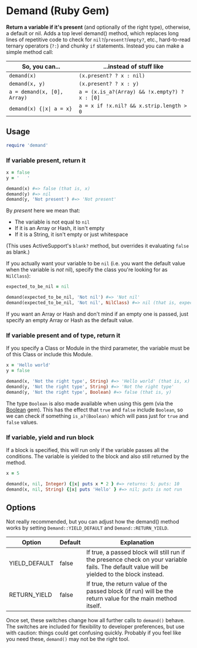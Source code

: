 # Demand (Ruby Gem)

**Return a variable if it's present** (and optionally of the right type), otherwise, a default or nil. Adds a top level demand() method, which replaces long lines of repetitive code to check for `nil?`/`present?`/`empty?`, etc., hard-to-read ternary operators (`?:`) and chunky `if` statements. Instead you can make a simple method call:

| So, you can...              | ...instead of stuff like                       |
| --------------------------- | ---------------------------------------------- |
| `demand(x)`                 | `(x.present? ? x : nil)`                       |
| `demand(x, y)`              | `(x.present? ? x : y)`                         |
| `a = demand(x, [0], Array)` | `a = (x.is_a?(Array) && !x.empty?) ? x : [0]`  |
| `demand(x) {\|x\| a = x}`   | `a = x if !x.nil? && x.strip.length > 0`       |

## Usage

```ruby
require 'demand'
```

### If variable present, return it

```ruby
x = false
y = '   '

demand(x) #=> false (that is, x)
demand(y) #=> nil
demand(y, 'Not present') #=> 'Not present'
```

By *present* here we mean that:

* The variable is not equal to `nil`
* If it is an Array or Hash, it isn't empty
* If it is a String, it isn't empty or just whitespace

(This uses ActiveSupport's `blank?` method, but overrides it evaluating `false` as blank.)

If you actually want your variable to be `nil` (i.e. you want the default value when the variable is *not* nil), specify the class you're looking for as `NilClass`):

```ruby
expected_to_be_nil = nil

demand(expected_to_be_nil, 'Not nil') #=> 'Not nil'
demand(expected_to_be_nil, 'Not nil', NilClass) #=> nil (that is, expected_to_be_nil)
```

If you want an Array or Hash and don't mind if an empty one is passed, just specify an empty Array or Hash as the default value.

### If variable present and of type, return it

If you specify a Class or Module in the third parameter, the variable must be of this Class or include this Module.

```ruby
x = 'Hello world'
y = false

demand(x, 'Not the right type', String) #=> 'Hello world' (that is, x)
demand(y, 'Not the right type', String) #=> 'Not the right type'
demand(y, 'Not the right type', Boolean) #=> false (that is, y)
```

The type `Boolean` is also made available when using this gem (via the [Boolean](https://github.com/RISCfuture/boolean) gem). This has the effect that `true` and `false` include `Boolean`, so we can check if something `is_a?(Boolean)` which will pass just for `true` and `false` values.

### If variable, yield and run block

If a block is specified, this will run only if the variable passes all the conditions. The variable is yielded to the block and also still returned by the method.

```ruby
x = 5

demand(x, nil, Integer) {|x| puts x * 2 } #=> returns: 5; puts: 10
demand(x, nil, String) {|x| puts 'Hello' } #=> nil; puts is not run
```

## Options

Not really recommended, but you can adjust how the demand() method works by setting `Demand::YIELD_DEFAULT` and `Demand::RETURN_YIELD`.

| Option        | Default | Explanation |
| ------------- | ------- | ----------- |
| YIELD_DEFAULT | false   | If true, a passed block will still run if the presence check on your variable fails. The default value will be yielded to the block instead. |
| RETURN_YIELD  | false   | If true, the return value of the passed block (if run) will be the return value for the main method itself. |

Once set, these switches change how all further calls to `demand()` behave. The switches are included for flexibility to developer preferences, but use with caution: things could get confusing quickly. Probably if you feel like you need these, `demand()` may not be the right tool.
